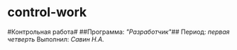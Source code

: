 # control-work
#Контрольная работа#
##Программа: *"Разработчик"*##
Период: *первая четверть*
Выполнил: *Савин Н.А.*
